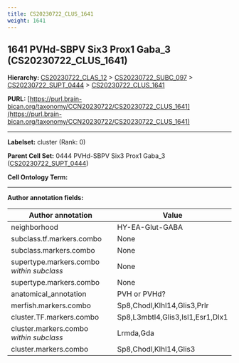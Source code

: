 ```yaml
---
title: CS20230722_CLUS_1641
weight: 1641
---
```

## 1641 PVHd-SBPV Six3 Prox1 Gaba_3 (CS20230722_CLUS_1641)
<b>Hierarchy: </b>
[CS20230722_CLAS_12](../CS20230722_CLAS_12) >
[CS20230722_SUBC_097](../CS20230722_SUBC_097) >
[CS20230722_SUPT_0444](../CS20230722_SUPT_0444) >
[CS20230722_CLUS_1641](../CS20230722_CLUS_1641)

**PURL:** [https://purl.brain-bican.org/taxonomy/CCN20230722/CS20230722_CLUS_1641](https://purl.brain-bican.org/taxonomy/CCN20230722/CS20230722_CLUS_1641)

---


**Labelset:** cluster (Rank: 0)

**Parent Cell Set:** 0444 PVHd-SBPV Six3 Prox1 Gaba_3 ([CS20230722_SUPT_0444](../CS20230722_SUPT_0444))



**Cell Ontology Term:** 

[MARKER GENES.]: #


---

[TRANSFERRED ANNOTATIONS.]: #


[AUTHOR ANNOTATION FIELDS.]: #


**Author annotation fields:**

| Author annotation | Value |
|-------------------|-------|
|neighborhood|HY-EA-Glut-GABA|
|subclass.tf.markers.combo|None|
|subclass.markers.combo|None|
|supertype.markers.combo _within subclass_|None|
|supertype.markers.combo|None|
|anatomical_annotation|PVH or PVHd?|
|merfish.markers.combo|Sp8,Chodl,Klhl14,Glis3,Prlr|
|cluster.TF.markers.combo|Sp8,L3mbtl4,Glis3,Isl1,Esr1,Dlx1|
|cluster.markers.combo _within subclass_|Lrmda,Gda|
|cluster.markers.combo|Sp8,Chodl,Klhl14,Glis3|
